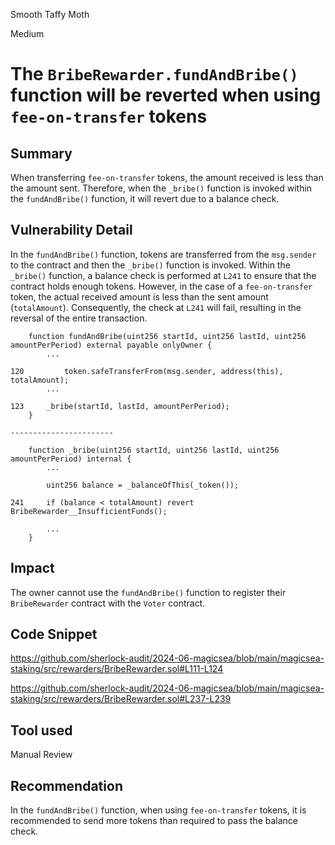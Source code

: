 Smooth Taffy Moth

Medium

# The `BribeRewarder.fundAndBribe()` function will be reverted when using `fee-on-transfer` tokens

## Summary

When transferring `fee-on-transfer` tokens, the amount received is less than the amount sent. Therefore, when the `_bribe()` function is invoked within the `fundAndBribe()` function, it will revert due to a balance check.

## Vulnerability Detail

In the `fundAndBribe()` function, tokens are transferred from the `msg.sender` to the contract and then the `_bribe()` function is invoked. Within the `_bribe()` function, a balance check is performed at `L241` to ensure that the contract holds enough tokens. However, in the case of a `fee-on-transfer` token, the actual received amount is less than the sent amount (`totalAmount`). Consequently, the check at `L241` will fail, resulting in the reversal of the entire transaction.

```solidity
    function fundAndBribe(uint256 startId, uint256 lastId, uint256 amountPerPeriod) external payable onlyOwner {
        ...
        
120         token.safeTransferFrom(msg.sender, address(this), totalAmount);
        ...

123     _bribe(startId, lastId, amountPerPeriod);
    }

-----------------------

    function _bribe(uint256 startId, uint256 lastId, uint256 amountPerPeriod) internal {
        ...

        uint256 balance = _balanceOfThis(_token());

241     if (balance < totalAmount) revert BribeRewarder__InsufficientFunds();

        ...
    }
```

## Impact

The owner cannot use the `fundAndBribe()` function to register their `BribeRewarder` contract with the `Voter` contract.

## Code Snippet

https://github.com/sherlock-audit/2024-06-magicsea/blob/main/magicsea-staking/src/rewarders/BribeRewarder.sol#L111-L124

https://github.com/sherlock-audit/2024-06-magicsea/blob/main/magicsea-staking/src/rewarders/BribeRewarder.sol#L237-L239

## Tool used

Manual Review

## Recommendation

In the `fundAndBribe()` function, when using `fee-on-transfer` tokens, it is recommended to send more tokens than required to pass the balance check.